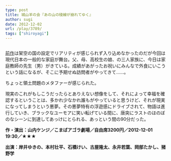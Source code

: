 ```yaml
---
type: post
title: 城山羊の会『あの山の稜線が崩れてゆく』
author: sugi
date: 2012-12-02
url: /play/3789/
tags: ["shiroyagi"]
---
```

<img src="http://i2.wp.com/asharpminor.com/wp-content/uploads/2012/12/anoyama_no_ryosen.gif?resize=170%2C240" alt="" title="anoyama_no_ryosen" class="alignleft wp-image-3790" data-recalc-dims="1" />

<a href="http://asharpminor.com/play-sukiraginoeri" onclick="_gaq.push(['_trackEvent', 'outbound-article', 'http://asharpminor.com/play-sukiraginoeri', '前作']);" title="城山羊の会『スキラギノエリの小さな事件』" target="_blank">前作</a>は架空の国の設定でリアリティが感じられず入り込めなかったのだが今回は現代日本の一般的な家庭が舞台。父、母、高校生の娘、の三人家族に、今日は家庭教師の先生（男）がきている。成績があがったお祝いにみんなで外食にいこうという話になるが、そこに予期せぬ訪問者がやってきて……。

ちょっと領土問題のメタファーが感じられた。

現実のこれがもしこうだったらとありえない想像をして、それによって幸福を確認するということは、多かれ少なかれ誰もがやっていると思うけど、それが現実になってしまうという悪夢。その悪夢特有の浮遊感にドライブされて、物語は進行していき、ブラックなユーモアに笑い転げている間に、唐突にラストのほのぼのなシーンに到達してあっけにとられる、あっという間の90分だった。

**作・演出：山内ケンジ／こまばアゴラ劇場／自由席3200円／2012-12-01 19:30／★★★**

**出演：岸井ゆきの、本村壮平、石橋けい、古屋隆太、永井若葉、岡部たかし、猪野学**
